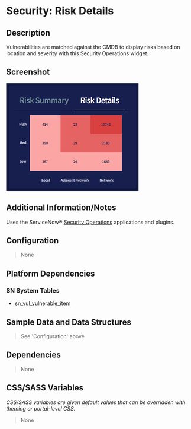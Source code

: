# Security: Risk Details

## Description

Vulnerabilities are matched against the CMDB to display risks based on location and severity with this Security Operations widget.

## Screenshot

![Risk Details](../../images/pe-risk-details.png)

## Additional Information/Notes

Uses the ServiceNow® [Security Operations](https://docs.servicenow.com/bundle/kingston-security-management/page/product/planning-and-policy/concept/c_SecurityManagement.html) applications and plugins.

## Configuration

> None

## Platform Dependencies

### SN System Tables

* sn_vul_vulnerable_item

## Sample Data and Data Structures

> See 'Configuration' above

## Dependencies

> None

## CSS/SASS Variables

_CSS/SASS variables are given default values that can be overridden with theming or portal-level CSS._

> None
